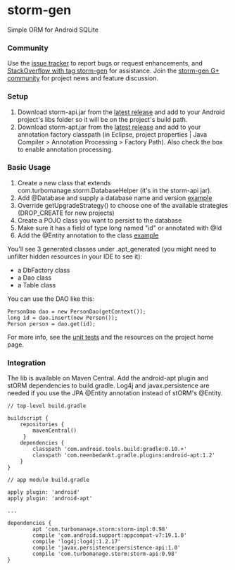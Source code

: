 # storm-gen #

Simple ORM for Android SQLite

### Community ###

Use the [issue tracker](https://github.com/turbomanage/storm-gen/issues) to report bugs or request enhancements, and [StackOverflow with tag storm-gen](http://stackoverflow.com/questions/tagged/storm-gen) for assistance. Join the [storm-gen G+ community](https://plus.google.com/u/0/communities/111849422096213317275) for project news and feature discussion.

### Setup ###
 1. Download storm-api.jar from the [latest release](https://github.com/turbomanage/storm-gen/releases/latest) and add to your Android project's libs folder so it will be on the project's build path.
 1. Download storm-apt.jar from the [latest release](https://github.com/turbomanage/storm-gen/releases/latest) and add to your annotation factory classpath (in Eclipse, project properties | Java Compiler > Annotation Processing > Factory Path). Also check the box to enable annotation processing.

### Basic Usage ###
 1. Create a new class that extends com.turbomanage.storm.DatabaseHelper (it's in the storm-api jar). 
 1. Add @Database and supply a database name and version [example](https://github.com/turbomanage/storm-gen/blob/master/test/src/com/turbomanage/storm/TestDatabaseHelper.java)
 1. Override getUpgradeStrategy() to choose one of the available strategies (DROP_CREATE for new projects)
 1. Create a POJO class you want to persist to the database
 1. Make sure it has a field of type long named "id" or annotated with @Id
 1. Add the @Entity annotation to the class [example](https://github.com/turbomanage/storm-gen/blob/master/test/src/com/turbomanage/storm/entity/SimpleEntity.java)

You'll see 3 generated classes under .apt_generated (you might need to unfilter hidden resources in your IDE to see it):
 - a DbFactory class
 - a Dao class
 - a Table class

You can use the DAO like this:

    PersonDao dao = new PersonDao(getContext());
    long id = dao.insert(new Person());
    Person person = dao.get(id);

For more info, see the [unit tests](https://github.com/turbomanage/storm-gen/tree/master/test/src/com/turbomanage/storm/test) and the resources on the project home page.
### Integration ###
The lib is available on Maven Central. Add the android-apt plugin and stORM dependencies to build.gradle. Log4j and javax.persistence are needed if you use the JPA @Entity annotation instead of stORM's @Entity.

```
// top-level build.gradle

buildscript {
    repositories {
        mavenCentral()
     }
    dependencies {
        classpath 'com.android.tools.build:gradle:0.10.+'
        classpath 'com.neenbedankt.gradle.plugins:android-apt:1.2'
    }
}

// app module build.gradle

apply plugin: 'android'
apply plugin: 'android-apt'

...

dependencies {
        apt 'com.turbomanage.storm:storm-impl:0.98'
        compile 'com.android.support:appcompat-v7:19.1.0'
        compile 'log4j:log4j:1.2.17'
        compile 'javax.persistence:persistence-api:1.0'
        compile 'com.turbomanage.storm:storm-api:0.98'
}
```
